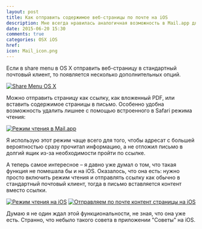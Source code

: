 ```yaml
---
layout: post
title: Как отправить содержимое веб-страницы по почте на iOS
description: Мне всегда нравилась аналогичная возможность в Mail.app для Mac. Оказывается, она есть и на iOS, только лучше спрятана.
date: 2015-06-20 15:30
comments: true
categories: OSX iOS
href: 
icon: Mail_icon.png
---
```

Если в share menu в OS X отправить веб-страницу в стандартный почтовый клиент, то появляется несколько дополнительных опций.

<a class="screenshot" href="https://monosnap.com/image/dZlOyVqnaeDmEqYBjrWGOXpjiiiHbh.png" rel="screenshot" title="Share Menu OS X"><img src="https://monosnap.com/image/dZlOyVqnaeDmEqYBjrWGOXpjiiiHbh.png" alt="Share Menu OS X" /></a>

Можно отправить страницу как ссылку, как вложенный PDF, или вставить содержимое страницы в письмо. Особенно удобна возможность удалить лишнее с помощью встроенного в Safari режима чтения:

<a class="screenshot bigscreen" href="https://monosnap.com/image/l0mhGC0gKJqfS1ZqwI9gorVKSJy0hs.png" rel="screenshot" title="Режим чтения в Mail.app"><img src="https://monosnap.com/image/l0mhGC0gKJqfS1ZqwI9gorVKSJy0hs.png" alt="Режим чтения в Mail.app" class="center-block" /></a>

Я использую этот режим чаще всего для того, чтобы адресат с большей вероятностью сразу прочитал информацию, а не отложил письмо в долгий ящик из-за необходимости пройти по ссылке.

А теперь самое интересное – я давно уже думал о том, что такая функция не помешала бы и на iOS. Оказалось, что она есть: нужно просто включить режим чтения и отправлять ссылку как обычно в стандартный почтовый клиент, тогда в письмо вставляется контент вместо ссылки.

<p class="text-center">
<a class="screenshot" href="https://monosnap.com/image/R4FKvMbp8I9lz0YCilVlP8oxQM4Res.png" rel="screenshot" title="Режим чтения на iOS"><img src="https://monosnap.com/image/R4FKvMbp8I9lz0YCilVlP8oxQM4Res.png" alt="Режим чтения на iOS" /></a>
<a class="screenshot" href="https://monosnap.com/image/bWJ5a1PsPiHrNSN6LejO8HNXavuPk9.png" rel="screenshot" title="Отправляем по почте контент страницы на iOS"><img src="https://monosnap.com/image/bWJ5a1PsPiHrNSN6LejO8HNXavuPk9.png" alt="Отправляем по почте контент страницы на iOS" /></a>
</p>

Думаю я не один ждал этой функциональности, не зная, что она уже есть. Странно, что небыло такого совета в приложении "Советы" на iOS.